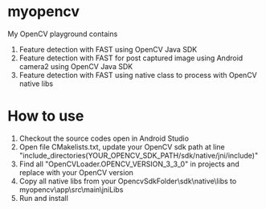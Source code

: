 # myopencv
My OpenCV playground contains
1. Feature detection with FAST using OpenCV Java SDK
2. Feature detection with FAST for post captured image using Android camera2 using OpenCV Java SDK
3. Feature detection with FAST using native class to process with OpenCV native libs

# How to use
1. Checkout the source codes open in Android Studio
2. Open file CMakelists.txt, update your OpenCV sdk path at line "include_directories(YOUR_OPENCV_SDK_PATH/sdk/native/jni/include)"
3. Find all "OpenCVLoader.OPENCV_VERSION_3_3_0" in projects and replace with your OpenCV version
4. Copy all native libs from your OpencvSdkFolder\sdk\native\libs to myopencv\app\src\main\jniLibs
5. Run and install
